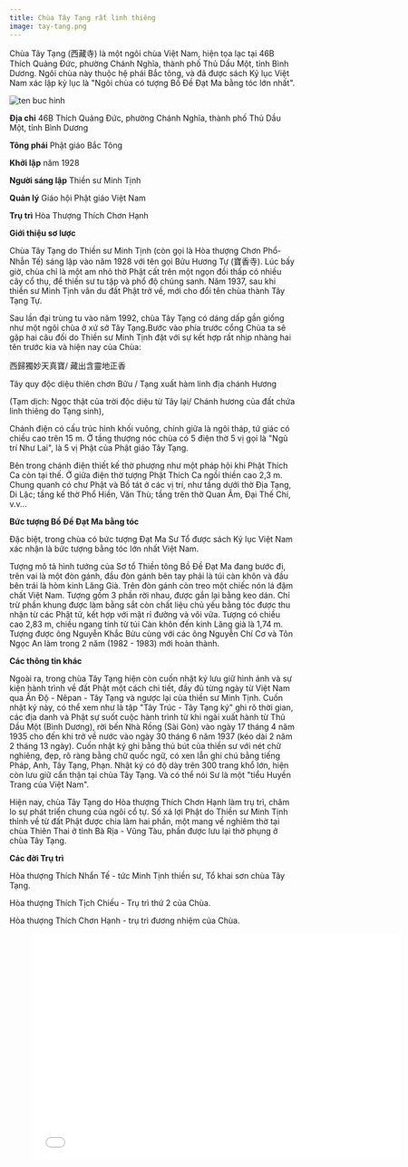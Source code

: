 ```yaml
---
title: Chùa Tây Tạng rất linh thiêng
image: tay-tang.png
---
```


Chùa Tây Tạng (西藏寺) là một ngôi chùa Việt Nam, hiện tọa lạc tại 46B Thích Quảng Đức, phường Chánh Nghĩa, thành phố Thủ Dầu Một, tỉnh Bình Dương. Ngôi chùa này thuộc hệ phái Bắc tông, và đã được sách Kỷ lục Việt Nam xác lập kỷ lục là "Ngôi chùa có tượng Bồ Đề Đạt Ma bằng tóc lớn nhất".

![ten buc hinh](https://thuvienhoasen.org/images/file/gk3pbZtG0QgBAuYC/chua-tay-tang-binh-duong-1.png "ten buc hinh")

**Địa chỉ** 	46B Thích Quảng Đức, phường Chánh Nghĩa, thành phố Thủ Dầu Một, tỉnh Bình Dương

**Tông phái**	Phật giáo Bắc Tông

**Khởi lập**	năm 1928

**Người sáng lập**	Thiền sư Minh Tịnh

**Quản lý**	Giáo hội Phật giáo Việt Nam

**Trụ trì** 	Hòa Thượng Thích Chơn Hạnh

**Giới thiệu sơ lược**

Chùa Tây Tạng do Thiền sư Minh Tịnh (còn gọi là Hòa thượng Chơn Phổ-Nhẫn Tế)  sáng lập vào năm 1928 với tên gọi Bửu Hương Tự (寶香寺). Lúc bấy giờ, chùa chỉ là một am nhỏ thờ Phật cất trên một ngọn đồi thấp có nhiều cây cổ thụ, để thiền sư tu tập và phổ độ chúng sanh. Năm 1937, sau khi thiền sư Minh Tịnh vân du đất Phật trở về, mới cho đổi tên chùa thành Tây Tạng Tự.

Sau lần đại trùng tu vào năm 1992, chùa Tây Tạng có dáng dấp gần giống như một ngôi chùa ở xứ sở Tây Tạng.Bước vào phía trước cổng Chùa ta sẽ gặp hai câu đối do Thiền sư Minh Tịnh đặt với sự kết hợp rất nhịp nhàng hai tên trước kia và hiện nay của Chùa:

西歸獨妙天真寶/ 藏出含靈地正香

Tây quy độc diệu thiên chơn Bửu / Tạng xuất hàm linh địa chánh Hương

(Tạm dịch: Ngọc thật của trời độc diệu từ Tây lại/ Chánh hương của đất chứa linh thiêng do Tạng sinh),

Chánh điện có cấu trúc hình khối vuông, chính giữa là ngôi tháp, tứ giác có chiều cao trên 15 m. Ở tầng thượng nóc chùa có 5 điện thờ 5 vị gọi là "Ngũ trí Như Lai", là 5 vị Phật của Phật giáo Tây Tạng.

Bên trong chánh điện thiết kế thờ phượng như một pháp hội khi Phật Thích Ca còn tại thế. Ở giữa điện thờ tượng Phật Thích Ca ngồi thiền cao 2,3 m. Chung quanh có chư Phật và Bồ tát ở các vị trí, như tầng dưới thờ Địa Tạng, Di Lặc; tầng kế thờ Phổ Hiền, Văn Thù; tầng trên thờ Quan Âm, Đại Thế Chí, v.v...

**Bức tượng Bồ Đề Đạt Ma bằng tóc**

Đặc biệt, trong chùa có bức tượng Đạt Ma Sư Tổ được sách Kỷ lục Việt Nam xác nhận là bức tượng bằng tóc lớn nhất Việt Nam.

Tượng mô tả hình tướng của Sơ tổ Thiền tông Bồ Đề Đạt Ma đang bước đi, trên vai là một đòn gánh, đầu đòn gánh bên tay phải là túi càn khôn và đầu bên trái là hòm kinh Lăng Già. Trên đòn gánh còn treo một chiếc nón lá đậm chất Việt Nam. Tượng gồm 3 phần rời nhau, được gắn lại bằng keo dán. Chỉ trừ phần khung được làm bằng sắt còn chất liệu chủ yếu bằng tóc được thu nhận từ các Phật tử, kết hợp với mật rỉ đường và vôi vữa. Tượng có chiều cao 2,83 m, chiều ngang tính từ túi Càn khôn đến kinh Lăng già là 1,74 m. Tượng được ông Nguyễn Khắc Bửu cùng với các ông Nguyễn Chí Cơ và Tôn Ngọc An làm trong 2 năm (1982 - 1983) mới hoàn thành.

**Các thông tin khác**

Ngoài ra, trong chùa Tây Tạng hiện còn cuốn nhật ký lưu giữ hình ảnh và sự kiện hành trình về đất Phật một cách chi tiết, đầy đủ từng ngày từ Việt Nam qua Ấn Độ - Nêpan - Tây Tạng và ngược lại của thiền sư Minh Tịnh. Cuốn nhật ký này, có thể xem như là tập "Tây Trúc - Tây Tạng ký" ghi rõ thời gian, các địa danh và Phật sự suốt cuộc hành trình từ khi ngài xuất hành từ Thủ Dầu Một (Bình Dương), rời bến Nhà Rồng (Sài Gòn) vào ngày 17 tháng 4 năm 1935 cho đến khi trở về nước vào ngày 30 tháng 6 năm 1937 (kéo dài 2 năm 2 tháng 13 ngày). Cuốn nhật ký ghi bằng thủ bút của thiền sư với nét chữ nghiêng, đẹp, rõ ràng bằng chữ quốc ngữ, có xen lẫn ghi chú bằng tiếng Pháp, Anh, Tây Tạng, Phạn. Nhật ký có độ dày trên 300 trang khổ lớn, hiện còn lưu giữ cẩn thận tại chùa Tây Tạng. Và có thể nói Sư là một "tiểu Huyền Trang của Việt Nam".

Hiện nay, chùa Tây Tạng do Hòa thượng Thích Chơn Hạnh làm trụ trì, chăm lo sự phát triển chung của ngôi cổ tự. Số xá lợi Phật do Thiền sư Minh Tịnh thỉnh về từ đất Phật được chia làm hai phần, một mang về nghiêm thờ tại chùa Thiên Thai ở tỉnh Bà Rịa - Vũng Tàu, phần được lưu lại thờ phụng ở chùa Tây Tạng.

**Các đời Trụ trì**

Hòa thượng Thích Nhẩn Tế - tức Minh Tịnh thiền sư, Tổ khai sơn chùa Tây Tạng.

Hòa thượng Thích Tịch Chiếu - Trụ trì thứ 2 của Chùa.

Hòa thượng Thích Chơn Hạnh - trụ trì đương nhiệm của Chùa.


<figure><iframe width="650" height="400" src="//www.youtube-nocookie.com/embed/DK_8wGtgRFI" frameborder="0" allowfullscreen></iframe></figure>